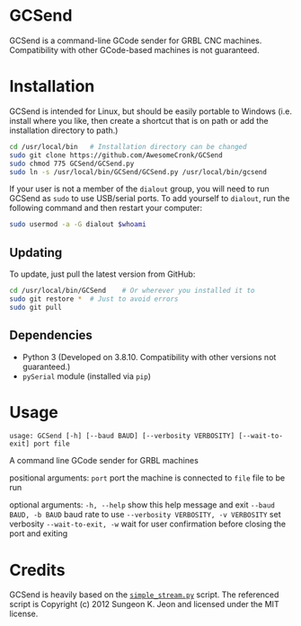 # GCSend
GCSend is a command-line GCode sender for GRBL CNC machines. Compatibility with other GCode-based machines is not guaranteed.

# Installation
GCSend is intended for Linux, but should be easily portable to Windows (i.e. install where you like, then create a shortcut that is on path or add the installation directory to path.)

```bash
cd /usr/local/bin   # Installation directory can be changed
sudo git clone https://github.com/AwesomeCronk/GCSend
sudo chmod 775 GCSend/GCSend.py
sudo ln -s /usr/local/bin/GCSend/GCSend.py /usr/local/bin/gcsend
```
If your user is not a member of the `dialout` group, you will need to run GCSend as `sudo` to use USB/serial ports. To add yourself to `dialout`, run the following command and then restart your computer:
```bash
sudo usermod -a -G dialout $whoami
```
## Updating
To update, just pull the latest version from GitHub:
```bash
cd /usr/local/bin/GCSend    # Or wherever you installed it to
sudo git restore *  # Just to avoid errors
sudo git pull
```

## Dependencies
* Python 3 (Developed on 3.8.10. Compatibility with other versions not guaranteed.)
* `pySerial` module (installed via `pip`)

# Usage
`usage: GCSend [-h] [--baud BAUD] [--verbosity VERBOSITY] [--wait-to-exit] port file`

A command line GCode sender for GRBL machines

positional arguments:
  `port`                  port the machine is connected to
  `file`                  file to be run

optional arguments:
  `-h, --help`            show this help message and exit
  `--baud BAUD, -b BAUD`  baud rate to use
  `--verbosity VERBOSITY, -v VERBOSITY`
                        set verbosity
  `--wait-to-exit, -w`    wait for user confirmation before closing the port and exiting


# Credits
GCSend is heavily based on the [`simple_stream.py`](https://github.com/grbl/grbl/blob/master/doc/script/simple_stream.py) script. The referenced script is Copyright (c) 2012 Sungeon K. Jeon and licensed under the MIT license.